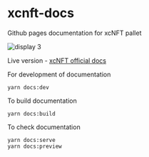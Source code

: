 # xcnft-docs
Github pages documentation for xcNFT pallet

![display 3](https://github.com/user-attachments/assets/8e617ebe-e979-4b85-ba79-7bb629c87989)

Live version - [xcNFT official docs](xcnft.github.io/docs/) 

For development of documentation
```
yarn docs:dev
```

To build documentation
```
yarn docs:build
```

To check documentation
```
yarn docs:serve
yarn docs:preview
```
